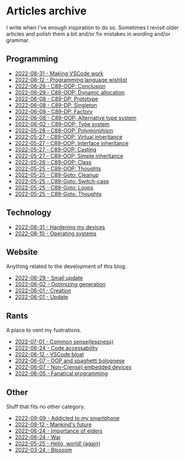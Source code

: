 # Articles archive

I write when I've enough inspiration to do so. Sometimes I revisit older
articles and polish them a bit and/or fix mistakes in wording and/or grammar.

## Programming

- [2022-08-31 - Making VSCode work](20220831-1.html)
- [2022-08-12 - Programming language wishlist](20220812-2.html)
- [2022-06-29 - C89-OOP: Conclusion](20220629-3.html)
- [2022-06-29 - C89-OOP: Dynamic allocation](20220629-2.html)
- [2022-06-08 - C89-DP: Prototype](20220608-4.html)
- [2022-06-08 - C89-DP: Singleton](20220608-3.html)
- [2022-06-08 - C89-DP: Factory](20220608-2.html)
- [2022-06-08 - C89-OOP: Alternative type system](20220608-1.html)
- [2022-06-02 - C89-OOP: Type system](20220602-2.html)
- [2022-05-28 - C89-OOP: Polymorphism](20220528-1.html)
- [2022-05-27 - C89-OOP: Virtual inheritance](20220527-4.html)
- [2022-05-27 - C89-OOP: Interface inheritance](20220527-3.html)
- [2022-05-27 - C89-OOP: Casting](20220527-2.html)
- [2022-05-27 - C89-OOP: Simple inheritance](20220527-1.html)
- [2022-05-26 - C89-OOP: Class](20220526-1.html)
- [2022-05-25 - C89-OOP: Thoughts](20220525-6.html)
- [2022-05-25 - C89-Goto: Cleanup](20220525-5.html)
- [2022-05-25 - C89-Goto: Switch-case](20220525-4.html)
- [2022-05-25 - C89-Goto: Loops](20220525-3.html)
- [2022-05-25 - C89-Goto: Thoughts](20220525-2.html)

## Technology

- [2022-08-31 - Hardening my devices](20220831-2.html)
- [2022-08-10 - Operating systems](20220810-1.html)

## Website

Anything related to the development of this blog.

- [2022-06-29 - Small update](20220629-1.html)
- [2022-06-02 - Optimizing generation](20220602-1.html)
- [2022-06-01 - Creation](20220601-2.html)
- [2022-06-01 - Update](20220601-1.html)

## Rants

A place to vent my fustrations.

- [2022-07-01 - Common sense(lessness)](20220701-1.html)
- [2022-06-24 - Code accessability](20220624-1.html)
- [2022-06-12 - VSCode bloat](20220612-1.html)
- [2022-06-07 - OOP and spaghetti bolognese](20220607-2.html)
- [2022-06-07 - Non-C(ense) embedded devices](20220607-1.html)
- [2022-06-05 - Fanatical programming](20220605-1.html)

## Other

Stuff that fits no other category.

- [2022-09-09 - Addicted to my smartphone](20220909-1.html)
- [2022-08-12 - Mankind's future](20220812-1.html)
- [2022-06-24 - Importance of elders](20220624-3.html)
- [2022-06-24 - War](20220624-2.html)
- [2022-05-25 - Hello, world! (again)](20220525-1.html)
- [2022-03-24 - Blossom](20220324-1.html)
